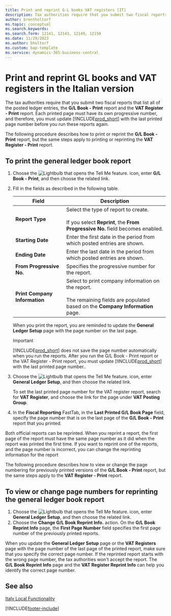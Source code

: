 ```yaml
---
title: Print and reprint G-L books VAT registers [IT]
description: Tax authorities require that you submit two fiscal reports that list all posted ledger entries, the G/L Book - Print report and the VAT Register - Print report.
author: brentholtorf
ms.topic: conceptual
ms.search.keywords:
ms.search.form: 12141, 12143, 12149, 12150
ms.date: 11/29/2023
ms.author: bholtorf
ms.custom: bap-template
ms.service: dynamics-365-business-central
---
```

# Print and reprint GL books and VAT registers in the Italian version

The tax authorities require that you submit two fiscal reports that list all of the posted ledger entries, the **G/L Book - Print** report and the **VAT Register - Print** report. Each printed page must have its own progressive number, and therefore, you must update [!INCLUDE[prod_short](../../includes/prod_short.md)] with the last printed page number before you run these reports again.  

The following procedure describes how to print or reprint the **G/L Book - Print** report, but the same steps apply to printing or reprinting the **VAT Register - Print** report.  

## To print the general ledger book report  

1. Choose the ![Lightbulb that opens the Tell Me feature.](../../media/ui-search/search_small.png "Tell me what you want to do") icon, enter **G/L Book - Print**, and then choose the related link.  
2. Fill in the fields as described in the following table.  

    |Field|Description|  
    |---------------------------------|---------------------------------------|  
    |**Report Type**|Select the type of report to create.<br /><br /> If you select **Reprint**, the **From Progressive No.** field becomes enabled.|  
    |**Starting Date**|Enter the first date in the period from which posted entries are shown.|  
    |**Ending Date**|Enter the last date in the period from which posted entries are shown.|  
    |**From Progressive No.**|Specifies the progressive number for the report.|  
    |**Print Company Information**|Select to print company information on the report.<br /><br /> The remaining fields are populated based on the **Company Information** page.|  

    When you print the report, you are reminded to update the **General Ledger Setup** page with the page number on the last page.  

    > [!IMPORTANT]  
    >  [!INCLUDE[prod_short](../../includes/prod_short.md)] does not save the page number automatically when you run the reports. After you run the G/L Book - Print report or the VAT Register - Print report, you must update [!INCLUDE[prod_short](../../includes/prod_short.md)] with the last printed page number..  

3. Choose the ![Lightbulb that opens the Tell Me feature.](../../media/ui-search/search_small.png "Tell me what you want to do") icon, enter **General Ledger Setup**, and then choose the related link.  

    To set the last printed page number for the VAT register report, search for **VAT Register**, and choose the link for the page under **VAT Posting Group**.  

4. In the **Fiscal Reporting** FastTab, in the **Last Printed G/L Book Page** field, specify the page number that is on the last page of the **G/L Book - Print** report that you printed.  

Both official reports can be reprinted. When you reprint a report, the first page of the report must have the same page number as it did when the report was printed the first time. If you want to reprint one of the reports, and the page number is incorrect, you can change the reprinting information for the report  

The following procedure describes how to view or change the page numbering for previously printed versions of the **G/L Book - Print** report, but the same steps apply to the **VAT Register - Print** report.  

## To view or change page numbers for reprinting the general ledger book report  

1. Choose the ![Lightbulb that opens the Tell Me feature.](../../media/ui-search/search_small.png "Tell me what you want to do") icon, enter **General Ledger Setup**, and then choose the related link.  
2. Choose the **Change G/L Book Reprint Info.** action. On the **G/L Book Reprint Info** page, the **First Page Number** field specifies the first page number of the previously printed reports.  

When you update the **General Ledger Setup** page or the **VAT Registers** page with the page number of the last page of the printed report, make sure that you specify the correct page number. If the reprinted report starts with the wrong page number, the tax authorities won't accept the report. The **G/L Book Reprint Info** page and the **VAT Register Reprint Info** can help you identify the correct page number.  

## See also  

[Italy Local Functionality](italy-local-functionality.md)


[!INCLUDE[footer-include](../../includes/footer-banner.md)]